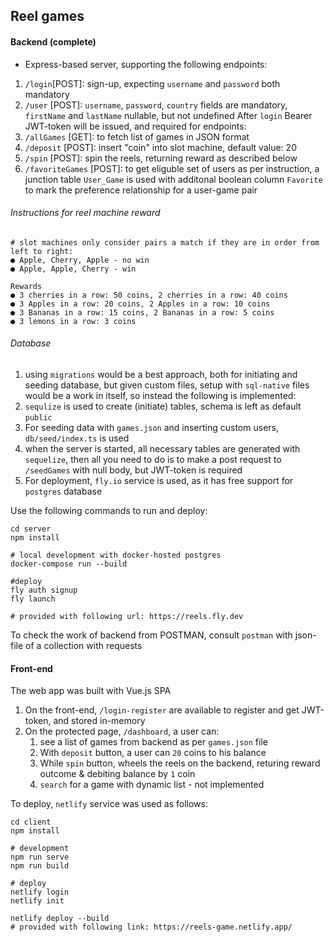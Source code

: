 ## Reel games

#### Backend (complete)

- Express-based server, supporting the following endpoints:

1.  `/login`[POST]: sign-up, expecting `username` and `password` both mandatory
1.  `/user` [POST]: `username`, `password`, `country` fields are mandatory, `firstName` and `lastName` nullable, but not undefined
    After `login` Bearer JWT-token will be issued, and required for endpoints:
1.  `/allGames` [GET]: to fetch list of games in JSON format
1.  `/deposit` [POST]: insert "coin" into slot machine, default value: 20
1.  `/spin` [POST]: spin the reels, returning reward as described below
1.  `/favoriteGames` [POST]: to get eliguble set of users as per instruction, a junction table `User_Game` is used with additonal boolean column `Favorite` to mark the preference relationship for a user-game pair

###### Instructions for reel machine reward

```
# slot machines only consider pairs a match if they are in order from left to right:
● Apple, Cherry, Apple - no win
● Apple, Apple, Cherry - win

Rewards
● 3 cherries in a row: 50 coins, 2 cherries in a row: 40 coins
● 3 Apples in a row: 20 coins, 2 Apples in a row: 10 coins
● 3 Bananas in a row: 15 coins, 2 Bananas in a row: 5 coins
● 3 lemons in a row: 3 coins
```

###### Database

1.  using `migrations` would be a best approach, both for initiating and seeding database, but given custom files, setup with `sql-native` files would be a work in itself, so instead the following is implemented:
1.  `sequlize` is used to create (initiate) tables, schema is left as default `public`
1.  For seeding data with `games.json` and inserting custom users, `db/seed/index.ts` is used
1.  when the server is started, all necessary tables are generated with `sequelize`, then all you need to do is to make a post request to `/seedGames` with null body, but JWT-token is required
1.  For deployment, `fly.io` service is used, as it has free support for `postgres` database

Use the following commands to run and deploy:

```
cd server
npm install

# local development with docker-hosted postgres
docker-compose run --build

#deploy
fly auth signup
fly launch

# provided with following url: https://reels.fly.dev
```

To check the work of backend from POSTMAN, consult `postman` with json-file of a collection with requests

#### Front-end

The web app was built with Vue.js SPA

1.  On the front-end, `/login-register` are available to register and get JWT-token, and stored in-memory
1.  On the protected page, `/dashboard`, a user can:
    1.  see a list of games from backend as per `games.json` file
    1.  With `deposit` button, a user can `20` coins to his balance
    1.  While `spin` button, wheels the reels on the backend, returing reward outcome & debiting balance by `1` coin
    1.  `search` for a game with dynamic list - not implemented

To deploy, `netlify` service was used as follows:

```
cd client
npm install

# development
npm run serve
npm run build

# deploy
netlify login
netlify init

netlify deploy --build
# provided with following link: https://reels-game.netlify.app/
```
